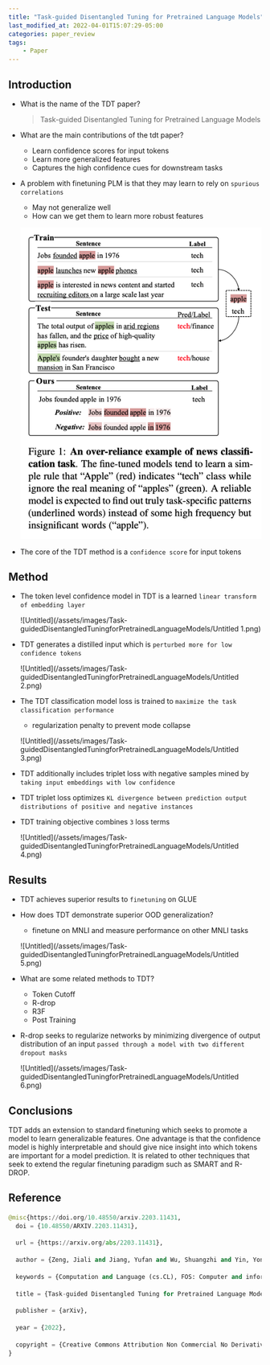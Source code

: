 ```yaml
---
title: "Task-guided Disentangled Tuning for Pretrained Language Models"
last_modified_at: 2022-04-01T15:07:29-05:00
categories: paper_review
tags:
    - Paper
---
```

## Introduction

- What is the name of the TDT paper?
    
    > Task-guided Disentangled Tuning for Pretrained Language Models
    > 
- What are the main contributions of the tdt paper?
    - Learn confidence scores for input tokens
    - Learn more generalized features
    - Captures the high confidence cues for downstream tasks
- A problem with finetuning PLM is that they may learn to rely on `spurious correlations`
    - May not generalize well
    - How can we get them to learn more robust features
    
    ![Untitled](/assets/images/Task-guidedDisentangledTuningforPretrainedLanguageModels/Untitled.png)
    
- The core of the TDT method is a `confidence score` for input tokens

## Method

- The token level confidence model in TDT is a learned `linear transform of embedding layer`
    
    ![Untitled](/assets/images/Task-guidedDisentangledTuningforPretrainedLanguageModels/Untitled 1.png)
    
- TDT generates a distilled input which is `perturbed more for low confidence tokens`
    
    ![Untitled](/assets/images/Task-guidedDisentangledTuningforPretrainedLanguageModels/Untitled 2.png)
    
- The TDT classification model loss is trained to `maximize the task classification performance`
    - regularization penalty to prevent mode collapse
    
    ![Untitled](/assets/images/Task-guidedDisentangledTuningforPretrainedLanguageModels/Untitled 3.png)
    
- TDT additionally includes triplet loss with negative samples mined by `taking input embeddings with low confidence`
- TDT triplet loss optimizes `KL divergence between prediction output distributions of positive and negative instances`
- TDT training objective combines `3` loss terms
    
    ![Untitled](/assets/images/Task-guidedDisentangledTuningforPretrainedLanguageModels/Untitled 4.png)
    

## Results

- TDT achieves superior results to `finetuning` on GLUE
- How does TDT demonstrate superior OOD generalization?
    - finetune on MNLI and measure performance on other MNLI tasks
    
    ![Untitled](/assets/images/Task-guidedDisentangledTuningforPretrainedLanguageModels/Untitled 5.png)
    
- What are some related methods to TDT?
    - Token Cutoff
    - R-drop
    - R3F
    - Post Training
- R-drop seeks to regularize networks by minimizing divergence of output distribution of an input `passed through a model with two different dropout masks`
    
    ![Untitled](/assets/images/Task-guidedDisentangledTuningforPretrainedLanguageModels/Untitled 6.png)
    

## Conclusions

TDT adds an extension to standard finetuning which seeks to promote a model to learn generalizable features. One advantage is that the confidence model is highly interpretable and should give nice insight into which tokens are important for a model prediction. It is related to other techniques that seek to extend the regular finetuning paradigm such as SMART and R-DROP. 

## Reference

```python
@misc{https://doi.org/10.48550/arxiv.2203.11431,
  doi = {10.48550/ARXIV.2203.11431},
  
  url = {https://arxiv.org/abs/2203.11431},
  
  author = {Zeng, Jiali and Jiang, Yufan and Wu, Shuangzhi and Yin, Yongjing and Li, Mu},
  
  keywords = {Computation and Language (cs.CL), FOS: Computer and information sciences, FOS: Computer and information sciences},
  
  title = {Task-guided Disentangled Tuning for Pretrained Language Models},
  
  publisher = {arXiv},
  
  year = {2022},
  
  copyright = {Creative Commons Attribution Non Commercial No Derivatives 4.0 International}
}
```